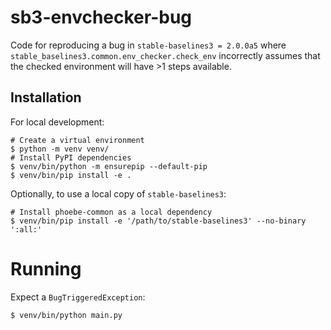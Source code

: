 # sb3-envchecker-bug

Code for reproducing a bug in `stable-baselines3 = 2.0.0a5` where `stable_baselines3.common.env_checker.check_env`
incorrectly assumes that the checked environment will have >1 steps available.

## Installation

For local development:
```shell
# Create a virtual environment
$ python -m venv venv/
# Install PyPI dependencies
$ venv/bin/python -m ensurepip --default-pip
$ venv/bin/pip install -e .
```

Optionally, to use a local copy of `stable-baselines3`:
```shell
# Install phoebe-common as a local dependency
$ venv/bin/pip install -e '/path/to/stable-baselines3' --no-binary ':all:'
```

# Running

Expect a `BugTriggeredException`:
```shell
$ venv/bin/python main.py
```
